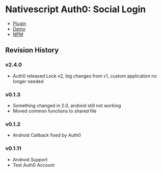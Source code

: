 # Nativescript Auth0: Social Login #

* [Plugin](https://github.com/sitefinitysteve/nativescript-auth0/tree/master/plugin)
* [Demo](https://github.com/sitefinitysteve/nativescript-auth0/tree/master/demo)
* [NPM](https://www.npmjs.com/package/nativescript-auth0)

## Revision History ##
### v2.4.0 ###
* Auth0 released Lock v2, big changes from v1, custom application no longer needed

### v0.1.3 ###
* Something changed in 2.0, android still not working
* Moved common functions to shared file

### v0.1.2 ###
* Android Callback fixed by Auth0

### v0.1.11 ###
* Android Support
* Test Auth0 Account
